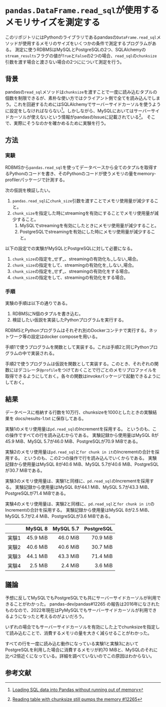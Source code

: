 # `pandas.DataFrame.read_sql`が使用するメモリサイズを測定する

このリポジトリにはPythonのライブラリであるpandasの`DataFrame.read_sql`メソッドが使用するメモリのサイズをいくつかの条件で測定するプログラムがある。
測定に使うRDBMSはMySQLとPostgreSQLの2つ、SQLAlchemyの`stream_results`フラグの値が`True`と`False`の2つの場合、`read_sql`の`chunksize`引数を渡す場合と渡さない場合の2つにについて測定を行う。

<!-- 得られた結果を書く -->

## 背景

pandasの`read_sql`メソッドは`chunksize`を渡すことで一度に読み込むタプルの個数を制限できるが、素朴な使い方ではクライアント側で全てを読み込んでしまう。これを回避するためにはSQLAlchemyでサーバーサイドカーソルを使うように設定をしなければならない[^1]。しかしながら、MySQLにおいてはサーバーサイドカーソルが使えないという情報がpandasのIssueに記載されている[^2]。
そこで、実際にそうなのかを確かめるために実験を行う。

## 方法

### 実験

RDBMSから`pandas.read_sql`を使ってデータベースから全てのタプルを取得するPythonのコードを書き、そのPythonのコードが使うメモリの量をmemory-profilerパッケージで計測する。

次の仮説を検証したい。

1. `pandas.read_sql`に`chunk_size`引数を渡すことでメモリ使用量が減少すること。
2. `chunk_size`を指定した時にstreamingを有効にすることでメモリ使用量が減少すること。
    1. MySQLでstreamingを有効にしたときにメモリ使用量が減少すること。
    2. PostgreSQLでstreamingを有効にした時にメモリ使用量が減少すること。

以下の設定での実験がMySQLとPostgreSQLに対して必要になる。

1. `chunk_size`の指定を_せず_、streamingの有効化も_しない_場合。
2. `chunk_size`の指定をして、streamingの有効化を_しない_場合。
3. `chunk_size`の指定を_せず_、streamingの有効化をする場合。
4. `chunk_size`の指定をして、streamingの有効化をする場合。

### 手順

実験の手順は以下の通りである。

1. RDBMSにN個のタプルを書き込む。
2. 検証したい仮説を実装したPythonプログラムを実行する。

RDBMSとPythonプログラムはそれぞれ別のDockerコンテナで実行する。ネットワーク等の設定はdocker composeを用いる。

手順1で使うプログラムを関数として実装する。これは手順2と同じPythonプログラムの中で実装される。

手順2で使うプログラムは仮説を関数として実装する。このとき、それぞれの関数にはデコレータ`@profile`をつけておくことで行ごとのメモリプロファイルを取得できるようにしておく。各々の関数はinvokeパッケージで起動できるようにしておく。

## 結果

データベースに格納する行数を10万行、chunksizeを1000としたときの実験結果を docs/results-1.txt に保存してある。

実験1のメモリ使用量は`pd.read_sql`のIncrementを採用する。
というのも、この操作ですべての行を読み込むからである。
実験記録から使用量はMySQL 8が45.9 MiB、MySQL 5.7が46.0 MiB、PostgreSQLが70.9 MiBである。

実験2のメモリ使用量は`pd.read_sql`と`for chunk in it`のIncrementの合計を採用する。
というのも、この2つの操作で行を読み込んでいくからである。
実験記録から使用量はMySQL 8が40.6 MiB、MySQL 5.7が40.6 MiB、PostgreSQLが30.7 MiBである。

実験3のメモリ使用量は、実験1と同様に、`pd.read_sql`のIncrementを採用する。
実験記録から使用量はMySQL 8が44.1 MiB、MySQL 5.7が43.3 MiB、PostgreSQLが71.4 MiBである。

実験4のメモリ使用量は、実験2と同様に、`pd.read_sql`と`for chunk in it`のIncrementの合計を採用する。
実験記録から使用量はMySQL 8が2.5 MiB、MySQL 5.7が2.4 MiB、PostgreSQLが3.6 MiBである。

|        | MySQL 8  | MySQL 5.7 | PostgreSQL |
|:------:|---------:|----------:|-----------:|
| 実験1  | 45.9 MiB |  46.0 MiB |   70.9 MiB |
| 実験2  | 40.6 MiB |  40.6 MiB |   30.7 MiB |
| 実験3  | 44.1 MiB |  43.3 MiB |   71.4 MiB |
| 実験4  |  2.5 MiB |   2.4 MiB |    3.6 MiB |

## 議論

予想に反してMySQLでもPostgreSQLでも共にサーバーサイドカーソルが利用できることがわかった。
pandas-dev/pandas#12265 の報告は2016年になされたものなので、2022年現在はPyMySQLでもサーバーサイドカーソルが利用できるようになったと考えるのがよいだろう。

いずれの場合でもサーバーサイドカーソルを有効にした上でchunksizeを指定して読み込むことで、消費するメモリの量を大きく減らせることがわかった。

すべての行を一度に読み込む動作になっている実験1と実験3においてPostgreSQLを利用した場合に消費するメモリが約70 MiBと、MySQLのそれに比べ2倍近くになっている。詳細を調べていないのでこの原因はわからない。

## 参考文献

[^1]: [Loading SQL data into Pandas without running out of memory](https://pythonspeed.com/articles/pandas-sql-chunking/)

[^2]: [Reading table with chunksize still pumps the memory #12265](https://github.com/pandas-dev/pandas/issues/12265)
